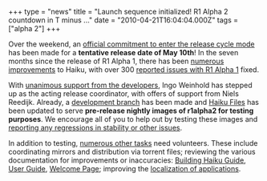 +++
type = "news"
title = "Launch sequence initialized! R1 Alpha 2 countdown in T minus ..."
date = "2010-04-21T16:04:04.000Z"
tags = ["alpha 2"]
+++

Over the weekend, an <a href="http://www.freelists.org/post/haiku-development/Wrapping-up-R1-alpha-2">official commitment to enter the release cycle mode</a> has been made for a <strong>tentative release date of May 10th</strong>! In the seven months since the release of R1 Alpha 1, there has been <a href="http://dev.haiku-os.org/wiki/R1/ImprovementsSinceAlpha1">numerous improvements</a> to Haiku, with over 300 <a href="http://dev.haiku-os.org/wiki/R1/Alpha1ReportedIssues">reported issues with R1 Alpha 1</a> fixed.
<!--break-->
With <a href="http://www.freelists.org/post/haiku-development/VOTE-R1-alpha-2-release-coordinator">unanimous support from the developers</a>, Ingo Weinhold has stepped up as the acting release coordinator, with offers of support from Niels Reedijk. Already, a <a href="http://dev.haiku-os.org/browser/haiku/branches/releases/r1alpha2">development branch</a> has been made and <a href="http://www.haiku-files.org">Haiku Files</a> has been updated to serve <strong>pre-release nightly images of r1alpha2 for testing purposes</strong>. We encourage all of you to help out by testing these images and <a href="http://dev.haiku-os.org">reporting any regressions in stability or other issues</a>.

In addition to testing, <a href="http://dev.haiku-os.org/wiki/R1/Alpha2/StatusAndCoordination">numerous other tasks</a> need volunteers. These include coordinating mirrors and distribution via torrent files; reviewing the various documentation for improvements or inaccuracies: <a href="/guides/building">Building Haiku Guide</a>, <a href="http://svn.haiku-os.org/haiku/haiku/trunk/docs/userguide/en/contents.html">User Guide</a>, <a href="http://svn.haiku-os.org/haiku/haiku/trunk/docs/welcome/welcome_en.html">Welcome Page</a>; improving the <a href="http://hta.haikuzone.net/">localization of applications</a>.